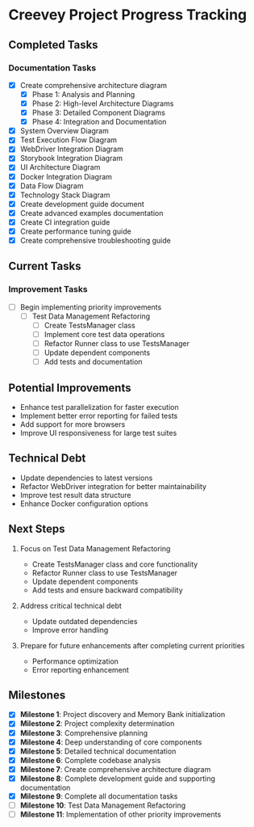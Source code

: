 # Creevey Project Progress Tracking

## Completed Tasks

### Documentation Tasks

- [x] Create comprehensive architecture diagram
  - [x] Phase 1: Analysis and Planning
  - [x] Phase 2: High-level Architecture Diagrams
  - [x] Phase 3: Detailed Component Diagrams
  - [x] Phase 4: Integration and Documentation
- [x] System Overview Diagram
- [x] Test Execution Flow Diagram
- [x] WebDriver Integration Diagram
- [x] Storybook Integration Diagram
- [x] UI Architecture Diagram
- [x] Docker Integration Diagram
- [x] Data Flow Diagram
- [x] Technology Stack Diagram
- [x] Create development guide document
- [x] Create advanced examples documentation
- [x] Create CI integration guide
- [x] Create performance tuning guide
- [x] Create comprehensive troubleshooting guide

## Current Tasks

### Improvement Tasks

- [ ] Begin implementing priority improvements
  - [ ] Test Data Management Refactoring
    - [ ] Create TestsManager class
    - [ ] Implement core test data operations
    - [ ] Refactor Runner class to use TestsManager
    - [ ] Update dependent components
    - [ ] Add tests and documentation

## Potential Improvements

- Enhance test parallelization for faster execution
- Implement better error reporting for failed tests
- Add support for more browsers
- Improve UI responsiveness for large test suites

## Technical Debt

- Update dependencies to latest versions
- Refactor WebDriver integration for better maintainability
- Improve test result data structure
- Enhance Docker configuration options

## Next Steps

1. Focus on Test Data Management Refactoring

   - Create TestsManager class and core functionality
   - Refactor Runner class to use TestsManager
   - Update dependent components
   - Add tests and ensure backward compatibility

2. Address critical technical debt

   - Update outdated dependencies
   - Improve error handling

3. Prepare for future enhancements after completing current priorities
   - Performance optimization
   - Error reporting enhancement

## Milestones

- [x] **Milestone 1**: Project discovery and Memory Bank initialization
- [x] **Milestone 2**: Project complexity determination
- [x] **Milestone 3**: Comprehensive planning
- [x] **Milestone 4**: Deep understanding of core components
- [x] **Milestone 5**: Detailed technical documentation
- [x] **Milestone 6**: Complete codebase analysis
- [x] **Milestone 7**: Create comprehensive architecture diagram
- [x] **Milestone 8**: Complete development guide and supporting documentation
- [x] **Milestone 9**: Complete all documentation tasks
- [ ] **Milestone 10**: Test Data Management Refactoring
- [ ] **Milestone 11**: Implementation of other priority improvements

